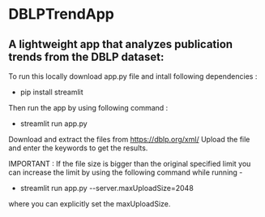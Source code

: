 # DBLPTrendApp
A lightweight app that analyzes publication trends from the DBLP dataset:
---------------------------------------------------------------------------
To run this locally download app.py file and intall following dependencies : 
- pip install streamlit

Then run the app by using following command :
- streamlit run app.py

Download and extract the files from https://dblp.org/xml/
Upload the file and enter the keywords to get the results.

IMPORTANT : If the file size is bigger than the original specified limit you can increase the limit by using the following command while running - 
- streamlit run app.py --server.maxUploadSize=2048

where you can explicitly set the maxUploadSize.



